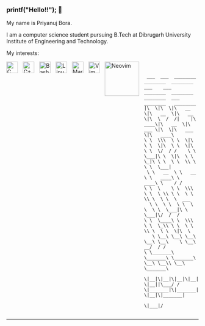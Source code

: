 ### printf("Hello!!"); :wave:

My name is Priyanuj Bora.

I am a computer science student pursuing B.Tech at Dibrugarh University Institute of Engineering and Technology.

My interests:

<img align="left" alt ="C" width="30px" src="https://cdn.jsdelivr.net/gh/devicons/devicon/icons/c/c-original.svg" style="padding-right:10px;" />
<img align="left" alt="C++" width="30px" src="https://cdn.jsdelivr.net/gh/devicons/devicon/icons/cplusplus/cplusplus-original.svg" style="padding-right:10px;" />
<img align="left" alt="Bash" width="30px" src="https://cdn.jsdelivr.net/gh/devicons/devicon/icons/bash/bash-original.svg" style="padding-right:10px;" />
<img align="left" alt="Linux" width="30px" src="https://cdn.jsdelivr.net/gh/devicons/devicon/icons/linux/linux-original.svg" style="padding-right:10px;" />
<img align="left" alt="Markdown" width="30px" src="https://cdn.jsdelivr.net/gh/devicons/devicon/icons/markdown/markdown-original.svg" style="padding-right:10px;" />
<img align="left" alt="Vim" width="30px" src="https://cdn.jsdelivr.net/gh/devicons/devicon/icons/vim/vim-original.svg" style="padding-right:10px;" />    
<img align="left" alt="Neovim" width="90px" src="https://upload.wikimedia.org/wikipedia/commons/4/4f/Neovim-logo.svg" style="padding-right:10px;"/>
<br/>

<p align="center">

```
 ___  ___  ________  ________  ________  ___    ___      ________  ________  ________  ___  ________   ________     
|\  \|\  \|\   __  \|\   __  \|\   __  \|\  \  /  /|    |\   ____\|\   __  \|\   ___ \|\  \|\   ___  \|\   ____\    
\ \  \\\  \ \  \|\  \ \  \|\  \ \  \|\  \ \  \/  / /    \ \  \___|\ \  \|\  \ \  \_|\ \ \  \ \  \\ \  \ \  \___|    
 \ \   __  \ \   __  \ \   ____\ \   ____\ \    / /      \ \  \    \ \  \\\  \ \  \ \\ \ \  \ \  \\ \  \ \  \  ___  
  \ \  \ \  \ \  \ \  \ \  \___|\ \  \___|\/  /  /        \ \  \____\ \  \\\  \ \  \_\\ \ \  \ \  \\ \  \ \  \|\  \ 
   \ \__\ \__\ \__\ \__\ \__\    \ \__\ __/  / /           \ \_______\ \_______\ \_______\ \__\ \__\\ \__\ \_______\
    \|__|\|__|\|__|\|__|\|__|     \|__||\___/ /             \|_______|\|_______|\|_______|\|__|\|__| \|__|\|_______|
                                       \|___|/                                                                      
    
```
</p>
                                                                                                                    

---

